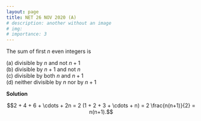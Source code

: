 ```yaml
---
layout: page
title: NET 26 NOV 2020 (A)
# description: another without an image
# img:
# importance: 3
---
```

<!-- # **NET 26 NOV 2020 (A):**  -->

The sum of first $n$ even integers is

(a) divisible by $n$ and not $n+1$<br>
(b) divisible by $n+1$ and not $n$<br>
(c) divisible by both $n$ and $n+1$<br>
(d) neither divisible by $n$ nor by $n+1$<br>

**Solution**

$$2 + 4 + 6 + \cdots + 2n = 2 (1 + 2 + 3 + \cdots + n) = 2 \frac{n(n+1)}{2} = n(n+1).$$


